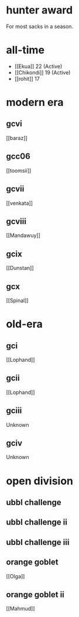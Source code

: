 # hunter award

For most sacks in a season.

# all-time

* [[Ekua]] 22 (Active)
* [[Chikondi]] 19 (Active)
* [[rohit]] 17

# modern era

## gcvi

[[baraz]]

## gcc06

[[toomsii]]

## gcvii

[[venkata]]

## gcviii

[[Mandawuy]]

## gcix

[[Dunstan]]

## gcx

[[Spinal]]

# old-era

## gci

[[Lophand]]

## gcii

[[Lophand]]

## gciii

Unknown

## gciv

Unknown

# open division

## ubbl challenge

## ubbl challenge ii

## ubbl challenge iii

## orange goblet

[[Olga]]

## orange goblet ii

[[Mahmud]]